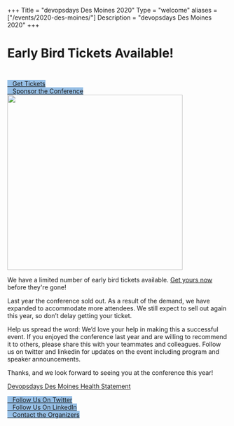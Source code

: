 +++
Title = "devopsdays Des Moines 2020"
Type = "welcome"
aliases = ["/events/2020-des-moines/"]
Description = "devopsdays Des Moines 2020"
+++
<div class="row">
  <div class='col-12 text-center' style="padding-bottom:25px">
    <h1>Early Bird Tickets Available!</h1>
  </div>
</div>
<div class = "row">
  <div class = "col-md-4">
    <div class = "row justify-content-center">
      <div class = "d-flex p-2">
        <a class="btn btn-primary btn-block"  style = "background-color: #96bfe6; border-color: #96bfe6;" href="https://www.eventbrite.com/e/devopsdays-des-moines-2020-tickets-94480984167">
          <i class="fa fa-ticket fa-lg"></i>&nbsp;&nbsp;&nbsp;Get Tickets
        </a>
      </div>
      <!-- <div class = "d-flex p-2">
        <a class="btn btn-primary btn-block"  style = "background-color: #96bfe6; border-color: #96bfe6;" href="/events/2020-des-moines/program">
          <i class="fa fa-book fa-lg"></i>&nbsp;&nbsp;&nbsp;View the Program
        </a>
      </div>
      -->
      <div class = "d-flex p-2">
        <a class="btn btn-primary btn-block"  style = "background-color: #96bfe6; border-color: #96bfe6;" href="/events/2020-des-moines/sponsor">
          <i class="fa fa-money fa-lg"></i>&nbsp;&nbsp;&nbsp;Sponsor the Conference
        </a>
      </div>
      <img src = "/events/2020-des-moines/logo.png" height="400px">
    </div>
  </div>
  <div class="col-1"></div>
  <div class = "col-md-7">
    <div class="row">
      <p>We have a limited number of early bird tickets available. <a href="https://www.eventbrite.com/e/devopsdays-des-moines-2020-tickets-94480984167">Get yours now</a> before they're gone!</p>
      <p>Last year the conference sold out. As a result of the demand, we have expanded to accommodate more attendees. We still expect to sell out again this year, so don’t delay getting your ticket.</p>
      <p>Help us spread the word: We’d love your help in making this a successful event. If you enjoyed the conference last year and are willing to recommend it to others, please share this with your teammates and colleagues. Follow us on twitter and linkedin for updates on the event including program and speaker announcements.</p>
      <p>Thanks, and we look forward to seeing you at the conference this year!</p>
    </div>
    <div class="row">
      <div class = "col-md-12">
        <div class = "row justify-content-center">
          <div class = "d-flex p-2">
            <p><a href="http://bit.ly/corona-dsm" class="btn btn-danger btn-block">Devopsdays Des Moines Health Statement</a></p>
          </div>
        </div>
      </div>
    </div>
    <div class = "row">
      <div class = "col-md-12">
        <div class = "row justify-content-center">
          <div class = "d-flex p-2">
            <a class="btn btn-primary btn-block"  style = "margin-top: 10px; margin-bottom: 10px; background-color: #96bfe6; border-color: #96bfe6;" href="https://twitter.com/DevOpsDaysDSM">
              <i class="fa fa-twitter-square fa-lg"></i>&nbsp;&nbsp;&nbsp;Follow Us On Twitter
            </a>
          </div>
          <div class = "d-flex p-2">
            <a class="btn btn-primary btn-block"  style = "margin-top: 10px; margin-bottom: 10px; background-color: #96bfe6; border-color: #96bfe6;" href="https://www.linkedin.com/in/devopsdays-desmoines-374931181/">
              <i class="fa fa-linkedin-square fa-lg"></i>&nbsp;&nbsp;&nbsp;Follow Us On LinkedIn
            </a>
          </div>
          <div class = "d-flex p-2">
          <a class="btn btn-primary btn-block"  style = "margin-top: 10px; margin-bottom: 10px; background-color: #96bfe6; border-color: #96bfe6;" href="/events/2020-des-moines/contact">
          <i class="fa fa-envelope-o fa-lg"></i>&nbsp;&nbsp;&nbsp;Contact the Organizers
        </a>
        </div>
      </div>
    </div>
</div>
